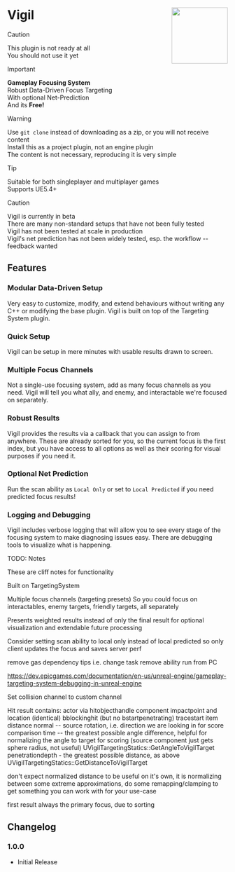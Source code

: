 # Vigil <img align="right" width=128, height=128 src="https://github.com/Vaei/Vigil/blob/main/Resources/Icon128.png">

> [!CAUTION]
> This plugin is not ready at all
> <br>You should not use it yet

> [!IMPORTANT]
> **Gameplay Focusing System**
> <br>Robust Data-Driven Focus Targeting
> <br>With optional Net-Prediction
> <br>And its **Free!**

> [!WARNING]
> Use `git clone` instead of downloading as a zip, or you will not receive content
> <br>Install this as a project plugin, not an engine plugin
> <br>The content is not necessary, reproducing it is very simple

> [!TIP]
> Suitable for both singleplayer and multiplayer games
> <br>Supports UE5.4+

> [!CAUTION]
> Vigil is currently in beta
> <br>There are many non-standard setups that have not been fully tested
> <br>Vigil has not been tested at scale in production
> <br>Vigil's net prediction has not been widely tested, esp. the workflow -- feedback wanted

## Features

### Modular Data-Driven Setup

Very easy to customize, modify, and extend behaviours without writing any C++ or modifying the base plugin. Vigil is built on top of the Targeting System plugin.

### Quick Setup

Vigil can be setup in mere minutes with usable results drawn to screen.

### Multiple Focus Channels

Not a single-use focusing system, add as many focus channels as you need. Vigil will tell you what ally, and enemy, and interactable we're focused on separately.

### Robust Results

Vigil provides the results via a callback that you can assign to from anywhere. These are already sorted for you, so the current focus is the first index, but you have access to all options as well as their scoring for visual purposes if you need it.

### Optional Net Prediction

Run the scan ability as `Local Only` or set to `Local Predicted` if you need predicted focus results!

### Logging and Debugging

Vigil includes verbose logging that will allow you to see every stage of the focusing system to make diagnosing issues easy. There are debugging tools to visualize what is happening.

TODO: Notes

These are cliff notes for functionality

Built on TargetingSystem

Multiple focus channels (targeting presets)
	So you could focus on interactables, enemy targets, friendly targets, all separately

Presents weighted results instead of only the final result for optional visualization and extendable future processing

Consider setting scan ability to local only instead of local predicted so only client updates the focus and saves server perf

remove gas dependency tips i.e. change task remove ability run from PC

https://dev.epicgames.com/documentation/en-us/unreal-engine/gameplay-targeting-system-debugging-in-unreal-engine

Set collision channel to custom channel

Hit result contains:
	actor via hitobjecthandle
	component
	impactpoint and location (identical)
	bblockinghit (but no bstartpenetrating)
	tracestart
	item
	distance
	normal -- source rotation, i.e. direction we are looking in for score comparison
	time -- the greatest possible angle difference, helpful for normalizing the angle to target for scoring (source component just gets sphere radius, not useful)  UVigilTargetingStatics::GetAngleToVigilTarget
	penetrationdepth - the greatest possible distance, as above  UVigilTargetingStatics::GetDistanceToVigilTarget

don't expect normalized distance to be useful on it's own, it is normalizing between some extreme approximations, do some remapping/clamping to get something you can work with for your use-case

first result always the primary focus, due to sorting

## Changelog

### 1.0.0
* Initial Release
